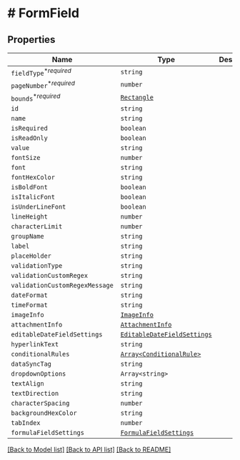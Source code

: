 # # FormField



## Properties

Name | Type | Description | Notes
------------ | ------------- | ------------- | -------------
| `fieldType`<sup>*_required_</sup> | ```string``` |   |  |
| `pageNumber`<sup>*_required_</sup> | ```number``` |   |  |
| `bounds`<sup>*_required_</sup> | [```Rectangle```](Rectangle.md) |   |  |
| `id` | ```string``` |   |  |
| `name` | ```string``` |   |  |
| `isRequired` | ```boolean``` |   |  |
| `isReadOnly` | ```boolean``` |   |  |
| `value` | ```string``` |   |  |
| `fontSize` | ```number``` |   |  |
| `font` | ```string``` |   |  |
| `fontHexColor` | ```string``` |   |  |
| `isBoldFont` | ```boolean``` |   |  |
| `isItalicFont` | ```boolean``` |   |  |
| `isUnderLineFont` | ```boolean``` |   |  |
| `lineHeight` | ```number``` |   |  |
| `characterLimit` | ```number``` |   |  |
| `groupName` | ```string``` |   |  |
| `label` | ```string``` |   |  |
| `placeHolder` | ```string``` |   |  |
| `validationType` | ```string``` |   |  |
| `validationCustomRegex` | ```string``` |   |  |
| `validationCustomRegexMessage` | ```string``` |   |  |
| `dateFormat` | ```string``` |   |  |
| `timeFormat` | ```string``` |   |  |
| `imageInfo` | [```ImageInfo```](ImageInfo.md) |   |  |
| `attachmentInfo` | [```AttachmentInfo```](AttachmentInfo.md) |   |  |
| `editableDateFieldSettings` | [```EditableDateFieldSettings```](EditableDateFieldSettings.md) |   |  |
| `hyperlinkText` | ```string``` |   |  |
| `conditionalRules` | [```Array<ConditionalRule>```](ConditionalRule.md) |   |  |
| `dataSyncTag` | ```string``` |   |  |
| `dropdownOptions` | ```Array<string>``` |   |  |
| `textAlign` | ```string``` |   |  |
| `textDirection` | ```string``` |   |  |
| `characterSpacing` | ```number``` |   |  |
| `backgroundHexColor` | ```string``` |   |  |
| `tabIndex` | ```number``` |   |  |
| `formulaFieldSettings` | [```FormulaFieldSettings```](FormulaFieldSettings.md) |   |  |

[[Back to Model list]](../README.md#models) [[Back to API list]](../README.md#api-endpoints) [[Back to README]](../README.md)
